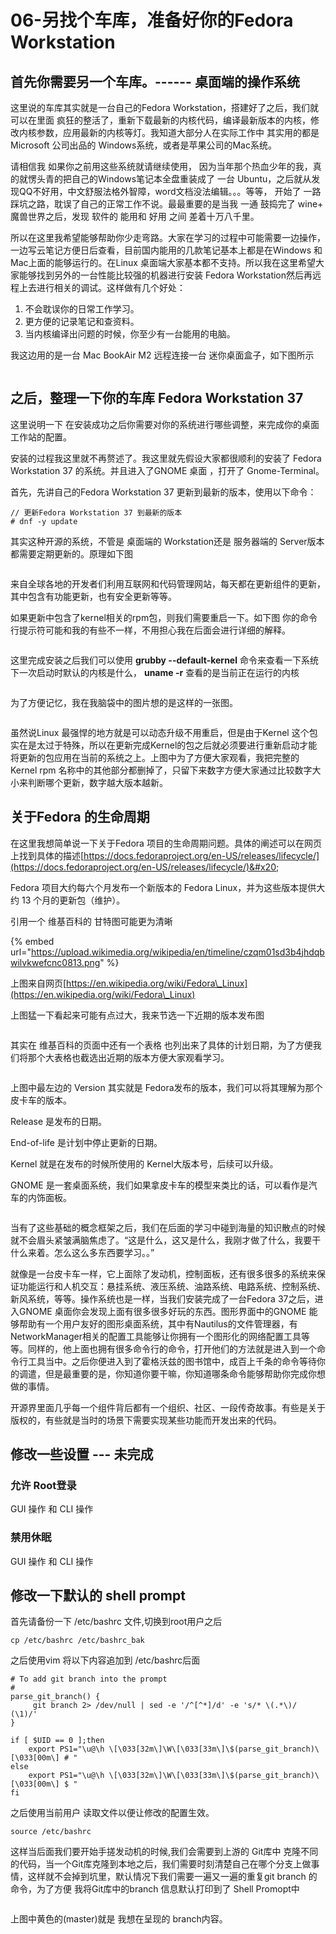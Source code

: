 # 06-另找个车库，准备好你的Fedora Workstation

## 首先你需要另一个车库。------ 桌面端的操作系统

这里说的车库其实就是一台自己的Fedora Workstation，搭建好了之后，我们就可以在里面 疯狂的整活了，重新下载最新的内核代码，编译最新版本的内核，修改内核参数，应用最新的内核等灯。我知道大部分人在实际工作中 其实用的都是 Microsoft 公司出品的 Windows系统，或者是苹果公司的Mac系统。

&#x20; 请相信我 如果你之前用这些系统就请继续使用， 因为当年那个热血少年的我，真的就愣头青的把自己的Windows笔记本全盘重装成了 一台 Ubuntu，之后就从发现QQ不好用，中文舒服法格外智障，word文档没法编辑。。。等等， 开始了 一路踩坑之路，耽误了自己的正常工作不说。最最重要的是当我 一通 鼓捣完了 wine+ 魔兽世界之后，发现 软件的 能用和 好用 之间  差着十万八千里。



&#x20; 所以在这里我希望能够帮助你少走弯路。大家在学习的过程中可能需要一边操作，一边写云笔记方便日后查看，目前国内能用的几款笔记基本上都是在Windows 和 Mac上面的能够运行的。在Linux 桌面端大家基本都不支持。所以我在这里希望大家能够找到另外的一台性能比较强的机器进行安装 Fedora Workstation然后再远程上去进行相关的调试。这样做有几个好处：

1. 不会耽误你的日常工作学习。
2. 更方便的记录笔记和查资料。
3. 当内核编译出问题的时候，你至少有一台能用的电脑。



我这边用的是一台 Mac BookAir M2  远程连接一台 迷你桌面盒子，如下图所示

<figure><img src=".gitbook/assets/MacConnectDeskMini.jpg" alt=""><figcaption></figcaption></figure>





## 之后，整理一下你的车库 Fedora Workstation 37

这里说明一下 在安装成功之后你需要对你的系统进行哪些调整，来完成你的桌面工作站的配置。

安装的过程我这里就不再赘述了。我这里就先假设大家都很顺利的安装了 Fedora Workstation 37 的系统。并且进入了GNOME 桌面 ，打开了 Gnome-Terminal。



首先，先讲自己的Fedora Workstation 37 更新到最新的版本，使用以下命令：

```
// 更新Fedora Workstation 37 到最新的版本
# dnf -y update 
```



其实这种开源的系统，不管是 桌面端的 Workstation还是 服务器端的 Server版本 都需要定期更新的。原理如下图

<figure><img src=".gitbook/assets/F37_dnf_y_udpate.jpg" alt=""><figcaption></figcaption></figure>

来自全球各地的开发者们利用互联网和代码管理网站，每天都在更新组件的更新，其中包含有功能更新，也有安全更新等等。

如果更新中包含了kernel相关的rpm包，则我们需要重启一下。如下图 你的命令行提示符可能和我的有些不一样，不用担心我在后面会进行详细的解释。

<figure><img src=".gitbook/assets/dnf_update_y_kernel_screenshot.jpg" alt=""><figcaption></figcaption></figure>

这里完成安装之后我们可以使用 **grubby --default-kernel** 命令来查看一下系统下一次启动时默认的内核是什么， **uname -r** 查看的是当前正在运行的内核



<figure><img src=".gitbook/assets/grubby_default_kernel_uname_reboot.jpg" alt=""><figcaption></figcaption></figure>

为了方便记忆，我在我脑袋中的图片想的是这样的一张图。

<figure><img src=".gitbook/assets/pickup_truck_to_reboot_new_engine.jpg" alt=""><figcaption></figcaption></figure>

虽然说Linux 最强悍的地方就是可以动态升级不用重启，但是由于Kernel 这个包实在是太过于特殊，所以在更新完成Kernel的包之后就必须要进行重新启动才能将更新的包应用在当前的系统之上。上图中为了方便大家观看，我把完整的 Kernel rpm 名称中的其他部分都删掉了，只留下来数字方便大家通过比较数字大小来判断哪个更新，数字越大版本越新。





## 关于Fedora 的生命周期&#x20;

在这里我想简单说一下关于Fedora 项目的生命周期问题。具体的阐述可以在网页上找到具体的描述[https://docs.fedoraproject.org/en-US/releases/lifecycle/](https://docs.fedoraproject.org/en-US/releases/lifecycle/)&#x20;

Fedora 项目大约每六个月发布一个新版本的 Fedora Linux，并为这些版本提供大约 13 个月的更新包（维护）。&#x20;

引用一个 维基百科的 甘特图可能更为清晰

{% embed url="https://upload.wikimedia.org/wikipedia/en/timeline/czqm01sd3b4jhdqbwilvkwefcnc0813.png" %}

上图来自网页[https://en.wikipedia.org/wiki/Fedora\_Linux](https://en.wikipedia.org/wiki/Fedora\_Linux)



上图猛一下看起来可能有点过大，我来节选一下近期的版本发布图

<figure><img src=".gitbook/assets/Part_of_Fedora_Release_Table.jpg" alt=""><figcaption></figcaption></figure>

其实在 维基百科的页面中还有一个表格 也列出来了具体的计划日期，为了方便我们将那个大表格也截选出近期的版本方便大家观看学习。

<figure><img src=".gitbook/assets/Fedora_Release_Table.jpg" alt=""><figcaption></figcaption></figure>

上图中最左边的 Version 其实就是 Fedora发布的版本，我们可以将其理解为那个皮卡车的版本。

Release 是发布的日期。

End-of-life 是计划中停止更新的日期。

Kernel 就是在发布的时候所使用的 Kernel大版本号，后续可以升级。

GNOME 是一套桌面系统，我们如果拿皮卡车的模型来类比的话，可以看作是汽车的内饰面板。

<figure><img src=".gitbook/assets/Version_Kernel_Gnome_Pickup_Engin_Pannel.jpg" alt=""><figcaption></figcaption></figure>

当有了这些基础的概念框架之后，我们在后面的学习中碰到海量的知识散点的时候就不会眉头紧皱满脑焦虑了。“这是什么，这又是什么，我刚才做了什么，我要干什么来着。怎么这么多东西要学习。。”



就像是一台皮卡车一样，它上面除了发动机，控制面板，还有很多很多的系统来保证功能运行和人机交互：悬挂系统、液压系统、油路系统、电路系统、控制系统、新风系统，等等。操作系统也是一样，当我们安装完成了一台Fedora 37之后，进入GNOME 桌面你会发现上面有很多很多好玩的东西。图形界面中的GNOME 能够帮助有一个用户友好的图形桌面系统，其中有Nautilus的文件管理器，有NetworkManager相关的配置工具能够让你拥有一个图形化的网络配置工具等等。同样的，他上面也拥有很多命令行的命令，打开他们的方法就是进入到一个命令行工具当中。之后你便进入到了霍格沃兹的图书馆中，成百上千条的命令等待你的调遣，但是最重要的是，你知道你要干嘛，你知道哪条命令能够帮助你完成你想做的事情。



开源界里面几乎每一个组件背后都有一个组织、社区、一段传奇故事。有些是关于版权的，有些就是当时的场景下需要实现某些功能而开发出来的代码。

## 修改一些设置   --- 未完成

### 允许 Root登录

GUI 操作  和  CLI 操作

### 禁用休眠

GUI 操作  和  CLI 操作

## 修改一下默认的 shell prompt

首先请备份一下 /etc/bashrc 文件,切换到root用户之后

```
cp /etc/bashrc /etc/bashrc_bak
```

之后使用vim 将以下内容追加到 /etc/bashrc后面

```
# To add git branch into the prompt
#
parse_git_branch() {
     git branch 2> /dev/null | sed -e '/^[^*]/d' -e 's/* \(.*\)/ (\1)/'
}

if [ $UID == 0 ];then
    export PS1="\u@\h \[\033[32m\]\W\[\033[33m\]\$(parse_git_branch)\[\033[00m\] # "
else
    export PS1="\u@\h \[\033[32m\]\W\[\033[33m\]\$(parse_git_branch)\[\033[00m\] $ "
fi

```

之后使用当前用户 读取文件以便让修改的配置生效。

```
source /etc/bashrc
```

这样当后面我们要开始手搓发动机的时候,我们会需要到上游的 Git库中 克隆不同的代码，当一个Git库克隆到本地之后，我们需要时刻清楚自己在哪个分支上做事情，这样就不会掉到坑里，默认情况下我们需要一遍又一遍的重复git branch 的命令，为了方便 我将Git库中的branch 信息默认打印到了 Shell Promopt中

<figure><img src=".gitbook/assets/shell_prompt_with_branch_name.jpg" alt=""><figcaption></figcaption></figure>

上图中黄色的(master)就是  我想在呈现的 branch内容。




